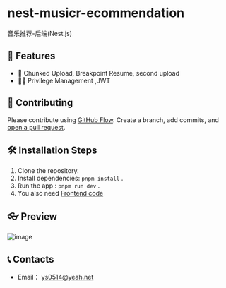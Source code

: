 # nest-musicr-ecommendation
音乐推荐-后端(Nest.js)

## 👻 Features

- 📂 Chunked Upload, Breakpoint Resume, second upload
- 🧑‍💻 Privilege Management ,JWT

## 🤩 Contributing

Please contribute using [GitHub Flow](https://guides.github.com/introduction/flow). Create a branch, add commits, and [open a pull request](https://github.com/rahuldkjain/github-profile-readme-generator/compare).

## 🛠️ Installation Steps

1. Clone the repository.
2. Install dependencies: `pnpm install` .
3. Run the app : `pnpm run dev` . <br/>
4. You also need [Frontend code](https://github.com/Ys-OoO/react-music-recommendation)

## 👓 Preview

![image](./public/preview.png)

## 📞 Contacts

- Email： ys0514@yeah.net
